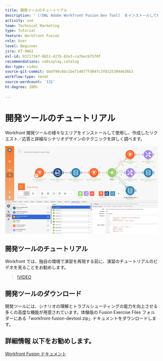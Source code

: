 ```yaml
---
title: 開発ツールのチュートリアル
description: ' [!DNL Adobe Workfront Fusion Dev Tool]  をインストールして様々なエリアを使用し、詳細なシナリオ設計手法を掘り下げる方法について説明します。'
activity: use
team: Technical Marketing
type: Tutorial
feature: Workfront Fusion
role: User
level: Beginner
jira: KT-9062
exl-id: 93717347-6b51-427b-82e3-ca7becbf5f0f
recommendations: noDisplay,catalog
doc-type: video
source-git-commit: bbdf99c6bc1be714077fd94fc3f8325394de36b3
workflow-type: tm+mt
source-wordcount: '131'
ht-degree: 100%

---
```


# 開発ツールのチュートリアル

Workfront 開発ツールの様々なエリアをインストールして使用し、作成したリクエスト／応答と詳細なシナリオデザインのテクニックを詳しく調べます。

![Fusion シナリオと開発ツールの画像](assets/troubleshooting-and-error-handling-1.png)

## 開発ツールのチュートリアル

Workfront では、独自の環境で演習を再現する前に、演習のチュートリアルのビデオを見ることをお勧めします。

>[!VIDEO](https://video.tv.adobe.com/v/3418126/?quality=12&learn=on&enablevpops=1&captions=jpn)


## 開発ツールのダウンロード

開発ツールには、シナリオの理解とトラブルシューティングの能力を向上させる多くの高度な機能が用意されています。体験版の Fusion Exercise Files フォルダーにある「workfront-fusion-devtool.zip」ドキュメントをダウンロードします。



## 詳細情報 以下をお勧めします。

[Workfront Fusion ドキュメント](https://experienceleague.adobe.com/ja/docs/workfront-fusion/using/get-started-with-fusion/understand-workfront-fusion/workfront-fusion-overview)
